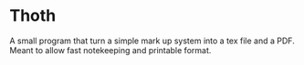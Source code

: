 # Thoth
A small program that turn a simple mark up system into a tex file and a PDF. Meant to allow fast notekeeping and printable format.
